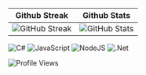 <!--
### Hi there 👋

**gamosoft/gamosoft** is a ✨ _special_ ✨ repository because its `README.md` (this file) appears on your GitHub profile.

Here are some ideas to get you started:

- 🔭 I’m currently working on ...
- 🌱 I’m currently learning ...
- 👯 I’m looking to collaborate on ...
- 🤔 I’m looking for help with ...
- 💬 Ask me about ...
- 📫 How to reach me: ...
- 😄 Pronouns: ...
- ⚡ Fun fact: ...

Configure streak: http://github-readme-streak-stats.herokuapp.com/demo/?user=gamosoft&theme=dracula&hide_border=false&properties=background

![Top Languages](https://github-readme-stats.vercel.app/api/top-langs/?username=gamosoft&count_private=true&theme=dracula)
-->

| Github Streak | Github Stats |
| - | - |
| ![GitHub Streak](http://github-readme-streak-stats.herokuapp.com?user=gamosoft&theme=dracula) | ![GitHub Stats](https://github-readme-stats.vercel.app/api?username=gamosoft&count_private=true&theme=dracula) |




![C#](https://img.shields.io/badge/C%20Sharp-informational?style=plastic&logo=csharp&logoColor=white&color=blue)
![JavaScript](https://img.shields.io/badge/JavaScript-informational?style=plastic&logo=javascript&logoColor=white&color=cyan)
![NodeJS](https://img.shields.io/badge/Node%20JS-informational?style=plastic&logo=nodedotjs&logoColor=white&color=green)
![.Net](https://img.shields.io/badge/.Net-informational?style=plastic&logo=dotnet&logoColor=white&color=purple)

![Profile Views](https://komarev.com/ghpvc/?username=gamosoft&style=plastic)
